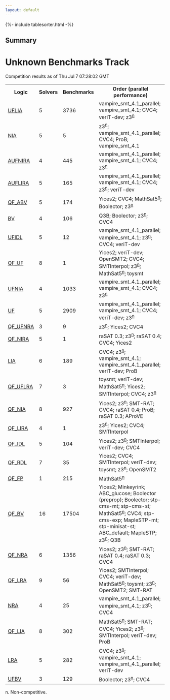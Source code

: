 ```yaml
---
layout: default
---
```

{%- include tablesorter.html -%}

## Summary

<H1>Unknown Benchmarks Track</H1>Competition results as of Thu Jul 7 07:28:02 GMT

<table>
<tr>
<th>Logic</th>
<th>Solvers</th>
<th>Benchmarks</th>
<th>Order (parallel performance)</th>
</tr>
<tr><td rowspan=2><a href="results-UFLIA-unknown.shtml">UFLIA</a>
</td><td rowspan=2>5</td><td rowspan=2>3736</td>
<td>vampire_smt_4.1_parallel; vampire_smt_4.1; CVC4; veriT-dev; z3<SUP><a href="#fn">n</a></SUP>
</td>
</tr>
<tr>
</tr>
<tr><td rowspan=2><a href="results-NIA-unknown.shtml">NIA</a>
</td><td rowspan=2>5</td><td rowspan=2>5</td>
<td>z3<SUP><a href="#fn">n</a></SUP>; vampire_smt_4.1_parallel; CVC4; ProB; vampire_smt_4.1</td>
</tr>
<tr>
</tr>
<tr><td rowspan=2><a href="results-AUFNIRA-unknown.shtml">AUFNIRA</a>
</td><td rowspan=2>4</td><td rowspan=2>445</td>
<td>vampire_smt_4.1_parallel; vampire_smt_4.1; CVC4; z3<SUP><a href="#fn">n</a></SUP>
</td>
</tr>
<tr>
</tr>
<tr><td rowspan=2><a href="results-AUFLIRA-unknown.shtml">AUFLIRA</a>
</td><td rowspan=2>5</td><td rowspan=2>165</td>
<td>vampire_smt_4.1_parallel; vampire_smt_4.1; CVC4; z3<SUP><a href="#fn">n</a></SUP>; veriT-dev</td>
</tr>
<tr>
</tr>
<tr><td rowspan=2><a href="results-QF_ABV-unknown.shtml">QF_ABV</a>
</td><td rowspan=2>5</td><td rowspan=2>174</td>
<td>Yices2; CVC4; MathSat5<SUP><a href="#fn">n</a></SUP>; Boolector; z3<SUP><a href="#fn">n</a></SUP>
</td>
</tr>
<tr>
</tr>
<tr><td rowspan=2><a href="results-BV-unknown.shtml">BV</a>
</td><td rowspan=2>4</td><td rowspan=2>106</td>
<td>Q3B; Boolector; z3<SUP><a href="#fn">n</a></SUP>; CVC4</td>
</tr>
<tr>
</tr>
<tr><td rowspan=2><a href="results-UFIDL-unknown.shtml">UFIDL</a>
</td><td rowspan=2>5</td><td rowspan=2>12</td>
<td>vampire_smt_4.1_parallel; vampire_smt_4.1; z3<SUP><a href="#fn">n</a></SUP>; CVC4; veriT-dev</td>
</tr>
<tr>
</tr>
<tr><td rowspan=2><a href="results-QF_UF-unknown.shtml">QF_UF</a>
</td><td rowspan=2>8</td><td rowspan=2>1</td>
<td>Yices2; veriT-dev; OpenSMT2; CVC4; SMTInterpol; z3<SUP><a href="#fn">n</a></SUP>; MathSat5<SUP><a href="#fn">n</a></SUP>; toysmt</td>
</tr>
<tr>
</tr>
<tr><td rowspan=2><a href="results-UFNIA-unknown.shtml">UFNIA</a>
</td><td rowspan=2>4</td><td rowspan=2>1033</td>
<td>vampire_smt_4.1_parallel; vampire_smt_4.1; CVC4; z3<SUP><a href="#fn">n</a></SUP>
</td>
</tr>
<tr>
</tr>
<tr><td rowspan=2><a href="results-UF-unknown.shtml">UF</a>
</td><td rowspan=2>5</td><td rowspan=2>2909</td>
<td>vampire_smt_4.1_parallel; vampire_smt_4.1; CVC4; veriT-dev; z3<SUP><a href="#fn">n</a></SUP>
</td>
</tr>
<tr>
</tr>
<tr><td rowspan=2><a href="results-QF_UFNRA-unknown.shtml">QF_UFNRA</a>
</td><td rowspan=2>3</td><td rowspan=2>9</td>
<td>z3<SUP><a href="#fn">n</a></SUP>; Yices2; CVC4</td>
</tr>
<tr>
</tr>
<tr><td rowspan=2><a href="results-QF_NIRA-unknown.shtml">QF_NIRA</a>
</td><td rowspan=2>5</td><td rowspan=2>1</td>
<td>raSAT 0.3; z3<SUP><a href="#fn">n</a></SUP>; raSAT 0.4; CVC4; Yices2</td>
</tr>
<tr>
</tr>
<tr><td rowspan=2><a href="results-LIA-unknown.shtml">LIA</a>
</td><td rowspan=2>6</td><td rowspan=2>189</td>
<td>CVC4; z3<SUP><a href="#fn">n</a></SUP>; vampire_smt_4.1; vampire_smt_4.1_parallel; veriT-dev; ProB</td>
</tr>
<tr>
</tr>
<tr><td rowspan=2><a href="results-QF_UFLRA-unknown.shtml">QF_UFLRA</a>
</td><td rowspan=2>7</td><td rowspan=2>3</td>
<td>toysmt; veriT-dev; MathSat5<SUP><a href="#fn">n</a></SUP>; Yices2; SMTInterpol; CVC4; z3<SUP><a href="#fn">n</a></SUP>
</td>
</tr>
<tr>
</tr>
<tr><td rowspan=2><a href="results-QF_NIA-unknown.shtml">QF_NIA</a>
</td><td rowspan=2>8</td><td rowspan=2>927</td>
<td>Yices2; z3<SUP><a href="#fn">n</a></SUP>; SMT-RAT; CVC4; raSAT 0.4; ProB; raSAT 0.3; AProVE</td>
</tr>
<tr>
</tr>
<tr><td rowspan=2><a href="results-QF_LIRA-unknown.shtml">QF_LIRA</a>
</td><td rowspan=2>4</td><td rowspan=2>1</td>
<td>z3<SUP><a href="#fn">n</a></SUP>; Yices2; CVC4; SMTInterpol</td>
</tr>
<tr>
</tr>
<tr><td rowspan=2><a href="results-QF_IDL-unknown.shtml">QF_IDL</a>
</td><td rowspan=2>5</td><td rowspan=2>104</td>
<td>Yices2; z3<SUP><a href="#fn">n</a></SUP>; SMTInterpol; veriT-dev; CVC4</td>
</tr>
<tr>
</tr>
<tr><td rowspan=2><a href="results-QF_RDL-unknown.shtml">QF_RDL</a>
</td><td rowspan=2>7</td><td rowspan=2>35</td>
<td>Yices2; CVC4; SMTInterpol; veriT-dev; toysmt; z3<SUP><a href="#fn">n</a></SUP>; OpenSMT2</td>
</tr>
<tr>
</tr>
<tr><td rowspan=2><a href="results-QF_FP-unknown.shtml">QF_FP</a>
</td><td rowspan=2>1</td><td rowspan=2>215</td>
<td>MathSat5<SUP><a href="#fn">n</a></SUP>
</td>
</tr>
<tr>
</tr>
<tr><td rowspan=2><a href="results-QF_BV-unknown.shtml">QF_BV</a>
</td><td rowspan=2>16</td><td rowspan=2>17504</td>
<td>Yices2; Minkeyrink; ABC_glucose; Boolector (preprop); Boolector; stp-cms-mt; stp-cms-st; MathSat5<SUP><a href="#fn">n</a></SUP>; CVC4; stp-cms-exp; MapleSTP-mt; stp-minisat-st; ABC_default; MapleSTP; z3<SUP><a href="#fn">n</a></SUP>; Q3B</td>
</tr>
<tr>
</tr>
<tr><td rowspan=2><a href="results-QF_NRA-unknown.shtml">QF_NRA</a>
</td><td rowspan=2>6</td><td rowspan=2>1356</td>
<td>Yices2; z3<SUP><a href="#fn">n</a></SUP>; SMT-RAT; raSAT 0.4; raSAT 0.3; CVC4</td>
</tr>
<tr>
</tr>
<tr><td rowspan=2><a href="results-QF_LRA-unknown.shtml">QF_LRA</a>
</td><td rowspan=2>9</td><td rowspan=2>56</td>
<td>Yices2; SMTInterpol; CVC4; veriT-dev; MathSat5<SUP><a href="#fn">n</a></SUP>; toysmt; z3<SUP><a href="#fn">n</a></SUP>; OpenSMT2; SMT-RAT</td>
</tr>
<tr>
</tr>
<tr><td rowspan=2><a href="results-NRA-unknown.shtml">NRA</a>
</td><td rowspan=2>4</td><td rowspan=2>25</td>
<td>vampire_smt_4.1_parallel; vampire_smt_4.1; z3<SUP><a href="#fn">n</a></SUP>; CVC4</td>
</tr>
<tr>
</tr>
<tr><td rowspan=2><a href="results-QF_LIA-unknown.shtml">QF_LIA</a>
</td><td rowspan=2>8</td><td rowspan=2>302</td>
<td>MathSat5<SUP><a href="#fn">n</a></SUP>; SMT-RAT; CVC4; Yices2; z3<SUP><a href="#fn">n</a></SUP>; SMTInterpol; veriT-dev; ProB</td>
</tr>
<tr>
</tr>
<tr><td rowspan=2><a href="results-LRA-unknown.shtml">LRA</a>
</td><td rowspan=2>5</td><td rowspan=2>282</td>
<td>CVC4; z3<SUP><a href="#fn">n</a></SUP>; vampire_smt_4.1; vampire_smt_4.1_parallel; veriT-dev</td>
</tr>
<tr>
</tr>
<tr><td rowspan=2><a href="results-UFBV-unknown.shtml">UFBV</a>
</td><td rowspan=2>3</td><td rowspan=2>129</td>
<td>Boolector; z3<SUP><a href="#fn">n</a></SUP>; CVC4</td>
</tr>
<tr>
</tr>
</table><span id="fn"> n. Non-competitive.</span>


